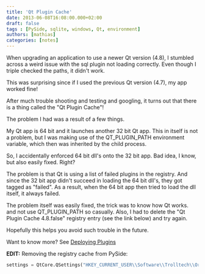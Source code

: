 ```yaml
---
title: 'Qt Plugin Cache'
date: 2013-06-08T16:08:00.000+02:00
draft: false
tags : [PySide, sqlite, windows, Qt, environment]
authors: [mathias]
categories: [notes]
---
```


When upgrading an application to use a newer Qt version (4.8), I stumbled across a weird issue with the sql plugin not loading correctly. Even though I triple checked the paths, it didn't work.

This was surprising since if I used the previous Qt version (4.7), my app worked fine!

After much trouble shooting and testing and googling, it turns out that there is a thing called the "Qt Plugin Cache"!

The problem I had was a result of a few things.

My Qt app is 64 bit and it launches another 32 bit Qt app. This in itself is not a problem, but I was making use of the QT_PLUGIN_PATH environment variable, which then was inherited by the child process.

So, I accidentally enforced 64 bit dll's onto the 32 bit app. Bad idea, I know, but also easily fixed. Right?

The problem is that Qt is using a list of failed plugins in the registry. And since the 32 bit app didn't succeed in loading the 64 bit dll's, they got tagged as "failed". As a result, when the 64 bit app then tried to load the dll itself, it always failed.

The problem itself was easily fixed, the trick was to know how Qt works. and not use QT_PLUGIN_PATH so casually. Also, I had to delete the "Qt Plugin Cache 4.8.false" registry entry (see the link below) and try again.

Hopefully this helps you avoid such trouble in the future.

Want to know more? See [Deploying Plugins](http://qt-project.org/doc/qt-4.8/deployment-plugins.html)

**EDIT:** Removing the registry cache from PySide:

```python
settings = QtCore.QSettings("HKEY_CURRENT_USER\\Software\\Trolltech\\OrganizationDefaults", QtCore.QSettings.NativeFormat) settings.remove("Qt Plugin Cache 4.8.false")
```
